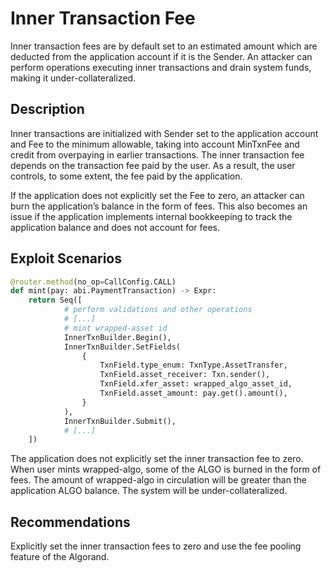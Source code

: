 # Inner Transaction Fee

Inner transaction fees are by default set to an estimated amount which are deducted from the application account if it is the Sender. An attacker can perform operations executing inner transactions and drain system funds, making it under-collateralized.

## Description

Inner transactions are initialized with Sender set to the application account and Fee to the minimum allowable, taking into account MinTxnFee and credit from overpaying in earlier transactions. The inner transaction fee depends on the transaction fee paid by the user. As a result, the user controls, to some extent, the fee paid by the application.

If the application does not explicitly set the Fee to zero, an attacker can burn the application’s balance in the form of fees. This also becomes an issue if the application implements internal bookkeeping to track the application balance and does not account for fees.

## Exploit Scenarios

```py
@router.method(no_op=CallConfig.CALL)
def mint(pay: abi.PaymentTransaction) -> Expr:
    return Seq([
            # perform validations and other operations
            # [...]
            # mint wrapped-asset id
            InnerTxnBuilder.Begin(),
            InnerTxnBuilder.SetFields(
                {
                    TxnField.type_enum: TxnType.AssetTransfer,
                    TxnField.asset_receiver: Txn.sender(),
                    TxnField.xfer_asset: wrapped_algo_asset_id,
                    TxnField.asset_amount: pay.get().amount(),
                }
            ),
            InnerTxnBuilder.Submit(),
            # [...]
    ])
```

The application does not explicitly set the inner transaction fee to zero. When user mints wrapped-algo, some of the ALGO is burned in the form of fees. The amount of wrapped-algo in circulation will be greater than the application ALGO balance. The system will be under-collateralized.

## Recommendations

Explicitly set the inner transaction fees to zero and use the fee pooling feature of the Algorand.
